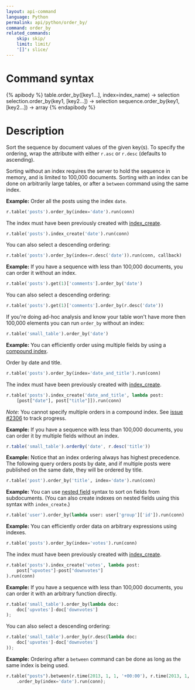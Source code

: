 ```yaml
---
layout: api-command
language: Python
permalink: api/python/order_by/
command: order_by
related_commands:
    skip: skip/
    limit: limit/
    '[]': slice/
---
```


# Command syntax #

{% apibody %}
table.order_by([key1...], index=index_name) -> selection<stream>
selection.order_by(key1, [key2...]) -> selection<array>
sequence.order_by(key1, [key2...]) -> array
{% endapibody %}

# Description #

Sort the sequence by document values of the given key(s). To specify
the ordering, wrap the attribute with either `r.asc` or `r.desc`
(defaults to ascending).

Sorting without an index requires the server to hold the sequence in
memory, and is limited to 100,000 documents. Sorting with an index can
be done on arbitrarily large tables, or after a `between` command
using the same index.

__Example:__ Order all the posts using the index `date`.   

```py
r.table('posts').order_by(index='date').run(conn)
```

The index must have been previously created with [index_create](/api/python/index_create/).

```py
r.table('posts').index_create('date').run(conn)
```

You can also select a descending ordering:

```py
r.table('posts').order_by(index=r.desc('date')).run(conn, callback)
```

__Example:__ If you have a sequence with less than 100,000 documents, you can order it
without an index.

```py
r.table('posts').get(1)['comments'].order_by('date')
```

You can also select a descending ordering:

```py
r.table('posts').get(1)['comments'].order_by(r.desc('date'))
```

If you're doing ad-hoc analysis and know your table won't have more then 100,000
elements you can run `order_by` without an index:

```py
r.table('small_table').order_by('date')
```

__Example:__ You can efficiently order using multiple fields by using a
[compound index](http://www.rethinkdb.com/docs/secondary-indexes/python/).

Order by date and title.

```py
r.table('posts').order_by(index='date_and_title').run(conn)
```

The index must have been previously created with [index_create](/api/python/index_create/).

```py
r.table('posts').index_create('date_and_title', lambda post:
    [post["date"], post["title"]]).run(conn)
```

_Note_: You cannot specify multiple orders in a compound index. See [issue #2306](https://github.com/rethinkdb/rethinkdb/issues/2306)
to track progress.

__Example:__ If you have a sequence with less than 100,000 documents, you can order it
by multiple fields without an index.

```js
r.table('small_table').orderBy('date', r.desc('title'))
```

__Example:__ Notice that an index ordering always has highest
precedence. The following query orders posts by date, and if multiple
posts were published on the same date, they will be ordered by title.

```py
r.table('post').order_by('title', index='date').run(conn)
```
__Example:__ You can use [nested field](/docs/cookbook/python/#filtering-based-on-nested-fields) syntax to sort on fields from subdocuments. (You can also create indexes on nested fields using this syntax with `index_create`.)

```py
r.table('user').order_by(lambda user: user['group']['id']).run(conn)
```

__Example:__ You can efficiently order data on arbitrary expressions using indexes.

```py
r.table('posts').order_by(index='votes').run(conn)
```

The index must have been previously created with [index_create](/api/ruby/index_create/).

```py
r.table('posts').index_create('votes', lambda post:
    post["upvotes"]-post["downvotes"]
).run(conn)
```

__Example:__ If you have a sequence with less than 100,000 documents, you can order it with an arbitrary function directly.

```py
r.table('small_table').order_by(lambda doc:
    doc['upvotes']-doc['downvotes']
);
```

You can also select a descending ordering:

```py
r.table('small_table').order_by(r.desc(lambda doc:
    doc['upvotes']-doc['downvotes']
));
```

__Example:__ Ordering after a `between` command can be done as long as the same index is being used.

```py
r.table("posts").between(r.time(2013, 1, 1, '+00:00'), r.time(2013, 1, 1, '+00:00'), index='date')
    .order_by(index='date').run(conn);
```


